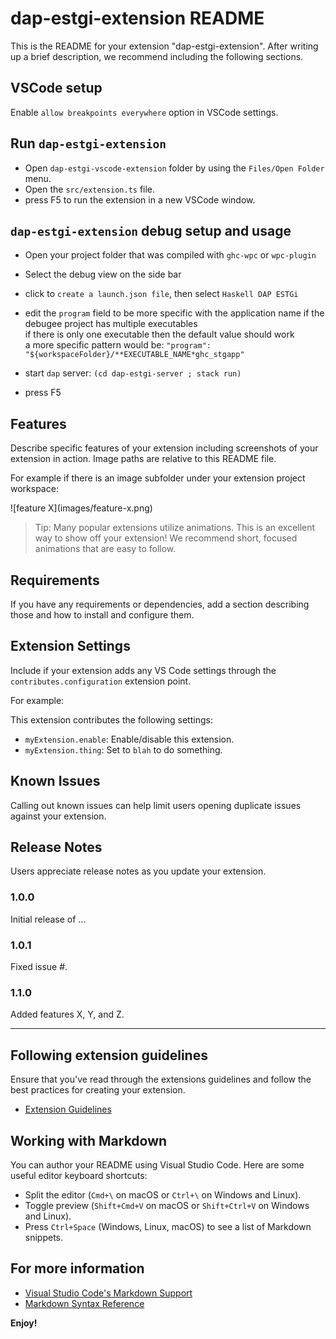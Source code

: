 # dap-estgi-extension README

This is the README for your extension "dap-estgi-extension". After writing up a brief description, we recommend including the following sections.

## VSCode setup

Enable `allow breakpoints everywhere` option in VSCode settings.

## Run `dap-estgi-extension`

* Open `dap-estgi-vscode-extension` folder by using the `Files/Open Folder` menu.
* Open the `src/extension.ts` file.
* press F5 to run the extension in a new VSCode window.

## `dap-estgi-extension` debug setup and usage

* Open your project folder that was compiled with `ghc-wpc` or `wpc-plugin`
* Select the debug view on the side bar
* click to `create a launch.json file`, then select `Haskell DAP ESTGi`
* edit the `program` field to be more specific with the application name if the debugee project has multiple executables  
  if there is only one executable then the default value should work  
  a more specific pattern would be: `"program": "${workspaceFolder}/**EXECUTABLE_NAME*ghc_stgapp"`

* start `dap` server: `(cd dap-estgi-server ; stack run)`

* press F5

## Features

Describe specific features of your extension including screenshots of your extension in action. Image paths are relative to this README file.

For example if there is an image subfolder under your extension project workspace:

\!\[feature X\]\(images/feature-x.png\)

> Tip: Many popular extensions utilize animations. This is an excellent way to show off your extension! We recommend short, focused animations that are easy to follow.

## Requirements

If you have any requirements or dependencies, add a section describing those and how to install and configure them.

## Extension Settings

Include if your extension adds any VS Code settings through the `contributes.configuration` extension point.

For example:

This extension contributes the following settings:

* `myExtension.enable`: Enable/disable this extension.
* `myExtension.thing`: Set to `blah` to do something.

## Known Issues

Calling out known issues can help limit users opening duplicate issues against your extension.

## Release Notes

Users appreciate release notes as you update your extension.

### 1.0.0

Initial release of ...

### 1.0.1

Fixed issue #.

### 1.1.0

Added features X, Y, and Z.

---

## Following extension guidelines

Ensure that you've read through the extensions guidelines and follow the best practices for creating your extension.

* [Extension Guidelines](https://code.visualstudio.com/api/references/extension-guidelines)

## Working with Markdown

You can author your README using Visual Studio Code. Here are some useful editor keyboard shortcuts:

* Split the editor (`Cmd+\` on macOS or `Ctrl+\` on Windows and Linux).
* Toggle preview (`Shift+Cmd+V` on macOS or `Shift+Ctrl+V` on Windows and Linux).
* Press `Ctrl+Space` (Windows, Linux, macOS) to see a list of Markdown snippets.

## For more information

* [Visual Studio Code's Markdown Support](http://code.visualstudio.com/docs/languages/markdown)
* [Markdown Syntax Reference](https://help.github.com/articles/markdown-basics/)

**Enjoy!**
